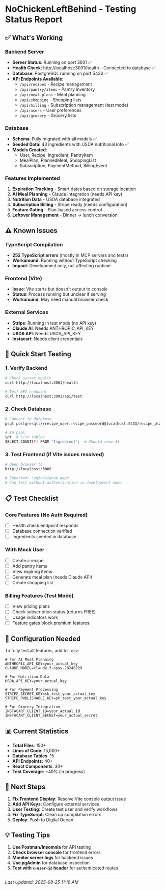 # NoChickenLeftBehind - Testing Status Report

## ✅ What's Working

### Backend Server
- **Server Status**: Running on port 3001 ✅
- **Health Check**: http://localhost:3001/health - Connected to database ✅
- **Database**: PostgreSQL running on port 5433 ✅
- **API Endpoints Available**:
  - `/api/recipes` - Recipe management
  - `/api/pantry/items` - Pantry inventory
  - `/api/meal-plans` - Meal planning
  - `/api/shopping` - Shopping lists
  - `/api/billing` - Subscription management (test mode)
  - `/api/users` - User preferences
  - `/api/grocery` - Grocery lists

### Database
- **Schema**: Fully migrated with all models ✅
- **Seeded Data**: 43 ingredients with USDA nutritional info ✅
- **Models Created**:
  - User, Recipe, Ingredient, PantryItem
  - MealPlan, PlannedMeal, ShoppingList
  - Subscription, PaymentMethod, BillingEvent

### Features Implemented
1. **Expiration Tracking** - Smart dates based on storage location
2. **AI Meal Planning** - Claude integration (needs API key)
3. **Nutrition Data** - USDA database integrated
4. **Subscription Billing** - Stripe ready (needs configuration)
5. **Feature Gating** - Plan-based access control
6. **Leftover Management** - Dinner → lunch conversion

## ⚠️ Known Issues

### TypeScript Compilation
- **252 TypeScript errors** (mostly in MCP servers and tests)
- **Workaround**: Running without TypeScript checking
- **Impact**: Development only, not affecting runtime

### Frontend (Vite)
- **Issue**: Vite starts but doesn't output to console
- **Status**: Process running but unclear if serving
- **Workaround**: May need manual browser check

### External Services
- **Stripe**: Running in test mode (no API key)
- **Claude AI**: Needs ANTHROPIC_API_KEY
- **USDA API**: Needs USDA_API_KEY
- **Instacart**: Needs client credentials

## 🚀 Quick Start Testing

### 1. Verify Backend
```bash
# Check server health
curl http://localhost:3001/health

# Test API endpoint
curl http://localhost:3001/api/test
```

### 2. Check Database
```bash
# Connect to database
psql postgresql://recipe_user:recipe_password@localhost:5433/recipe_planner

# In psql:
\dt  # List tables
SELECT COUNT(*) FROM "Ingredient";  # Should show 43
```

### 3. Test Frontend (if Vite issues resolved)
```bash
# Open browser to
http://localhost:3000

# Expected: Login/signup page
# Can test without authentication in development mode
```

## 📋 Test Checklist

### Core Features (No Auth Required)
- [ ] Health check endpoint responds
- [ ] Database connection verified
- [ ] Ingredients seeded in database

### With Mock User
- [ ] Create a recipe
- [ ] Add pantry items
- [ ] View expiring items
- [ ] Generate meal plan (needs Claude API)
- [ ] Create shopping list

### Billing Features (Test Mode)
- [ ] View pricing plans
- [ ] Check subscription status (returns FREE)
- [ ] Usage indicators work
- [ ] Feature gates block premium features

## 🔧 Configuration Needed

To fully test all features, add to `.env`:

```env
# For AI Meal Planning
ANTHROPIC_API_KEY=your_actual_key
CLAUDE_MODEL=claude-3-opus-20240229

# For Nutrition Data
USDA_API_KEY=your_actual_key

# For Payment Processing
STRIPE_SECRET_KEY=sk_test_your_actual_key
STRIPE_PUBLISHABLE_KEY=pk_test_your_actual_key

# For Grocery Integration
INSTACART_CLIENT_ID=your_actual_id
INSTACART_CLIENT_SECRET=your_actual_secret
```

## 📊 Current Statistics

- **Total Files**: 150+
- **Lines of Code**: 15,000+
- **Database Tables**: 15
- **API Endpoints**: 40+
- **React Components**: 30+
- **Test Coverage**: ~40% (in progress)

## 🎯 Next Steps

1. **Fix Frontend Display**: Resolve Vite console output issue
2. **Add API Keys**: Configure external services
3. **User Testing**: Create test user and verify workflows
4. **Fix TypeScript**: Clean up compilation errors
5. **Deploy**: Push to Digital Ocean

## 💡 Testing Tips

1. **Use Postman/Insomnia** for API testing
2. **Check browser console** for frontend errors
3. **Monitor server logs** for backend issues
4. **Use pgAdmin** for database inspection
5. **Test with `x-user-id` header** for authenticated routes

---

*Last Updated: 2025-08-25 11:16 AM*